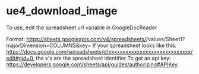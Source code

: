 # ue4_download_image

To use, edit the spreadsheet url variable in GoogleDocReader 

Format: https://sheets.googleapis.com/v4/spreadsheets/<spreadsheet identifier>/values/Sheet1?majorDimension=COLUMNS&key=<api key>
  If your spreadsheet looks like this: https://docs.google.com/spreadsheets/d/xxxxxxxxxxxxxxxxxxxxxxxxxxxxx/edit#gid=0, the x's are the spreadsheet identifier
  To get an api key: https://developers.google.com/sheets/api/guides/authorizing#APIKey
  
  
